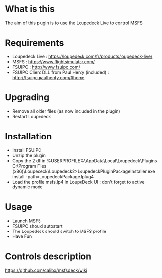 # What is this
The aim of this plugin is to use the Loupedeck Live to control MSFS
# Requirements
* Loupedeck Live : https://loupedeck.com/fr/products/loupedeck-live/
* MSFS : https://www.flightsimulator.com/
* FSUIPC : http://www.fsuipc.com/
* FSUIPC Client DLL from Paul Henty (included) : http://fsuipc.paulhenty.com/#home
# Upgrading
* Remove all older files (as now included in the plugin)
* Restart Loupedeck
# Installation
* Install FSUIPC
* Unzip the plugin
* Copy the 2 dll in %USERPROFILE%\AppData\Local\Loupedeck\Plugins
C:\Program Files (x86)\Loupedeck\Loupedeck2>LoupedeckPluginPackageInstaller.exe install -path=LoupedeckPackage.lplug4
* Load the profile msfs.lp4 in LoupeDeck UI : don't forget to active dynamic mode
# Usage
* Launch MSFS
* FSUIPC should autostart
* The Loupedesk should switch to MSFS profile
* Have Fun
# Controls description
https://github.com/calibx/msfsdeck/wiki